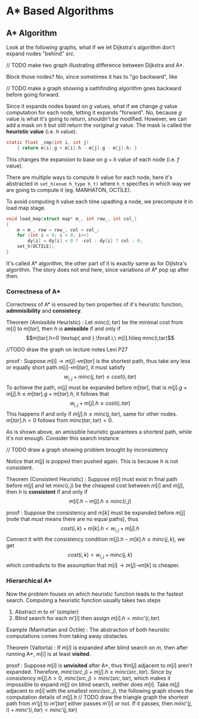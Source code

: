 # A* Based Algorithms

## A* Algorithm

Look at the following graphs, what if we let Dijkstra's algorithm don't expand nodes "behind" $src$.

// TODO make two graph illustrating difference between Dijkstra and A*.

Block those nodes? No, since sometimes it has to "go backward", like

// TODO make a graph showing a oathfinding algorithm goes backward before going forward.

Since it expands nodes based on $g$ values, what if we change $g$ value computation for each node, letting it expands "forward". No, because $g$ value is what it's going to return, shouldn't be modified. However, we can add a mask on it but still return the voriginal $g$ value. The mask is called the **heuristic value** (i.e. $h$ value).

```c
static float _cmp(int i, int j)
    { return m[i].g + m[i].h - m[j].g - m[j].h; }
```

This changes the expansion to base on $g+h$ value of each node (i.e. $f$ value).

There are multiple ways to compute $h$ value for each node, here it's abstracted in `set_h(enum h_type h_t)` where `h_t` specifies in which way we are going to compute it (eg. MANHATON, OCTILE).

To avoid computing $h$ value each time upadting a node, we precompute it in load map stage.

```c
void load_map(struct map* m_, int row_, int col_)
{
    m = m_, row = row_, col = col_;
    for (int i = 0; i < 8; i++)
        dy[i] = dy[i] < 0 ? -col : dy[i] ? col : 0;
    set_h(OCTILE);
}
```

It's called A* algorithm, the other part of it is exactly same as for Dijlstra's algorithm. The story does not end here, since variations of A* pop up after then.

### Correctness of A*

Correctness of A* is ensured by two properties of it's heuristic function, **admmisibility** and **consistecy**.

Theorem (Amissible Heuristic)
: Let $minc(i,tar)$ be the minimal cost from $m[i]$ to $m[tar]$, then $h$ is **amissible** if and only if
    $$m[tar].h=0 \textup{ and } \forall i,\ m[i].h\leq minc(i,tar)$$

//TODO draw the graph on lecture notes Levi P27

proof
: Suppose $m[i]\rightarrow m[j]\dashrightarrow m[tar]$ is the shortest path, thus take any less or equally short path $m[i]\dashrightarrow m[tar]$, it must satisfy
    $$w_{i,j}+minc(j,tar)\leq cost(i,tar)$$
To achieve the path, $m[j]$ must be expanded before $m[tar]$, that is $m[j].g+m[j].h\leq m[tar].g+m[tar].h$, it follows that
    $$w_{i,j}+m[j].h\leq cost(i,tar)$$
This happens if and only if $m[j].h\leq minc(j,tar)$, same for other nodes. $m[tar].h=0$ follows from $minc(tar,tar)=0$.

As is shown above, an amissible heuristic guarantees a shortest path, while it's not enough. Consider this search instance

// TODO draw a graph showing problem brought by inconsistency

Notice that $m[j]$ is popped then pushed again. This is because $h$ is not consistent.

Theorem (Consistent Heuristic)
: Suppose $m[i]$ must exist in final path before $m[j]$ and let $minc(i,j)$ be the cheapest cost between $m[i]$ and $m[j]$, then $h$ is **consistent** if and only if
    $$m[i].h-m[j].h\leq minc(i,j)$$

proof
: Suppose the consistency and $m[k]$ must be expanded before $m[j]$ (note that *must* means there are no equal paths), thus
    $$cost(i,k)+m[k].h<w_{i,j}+m[j].h$$
Connect it with the consistency condition $m[j].h-m[k].h\leq minc(j,k)$, we get
    $$cost(i,k)<w_{i,j}+minc(j,k)$$
which contradicts to the assumption that $m[i]\rightarrow m[j]\dashrightarrow m[k]$ is cheaper.

### Hierarchical A*

Now the problem fouses on which heuristic function leads to the fastest search. Computing a heuristic function usually takes two steps

1. Abstract $m$ to $m'$ (simpler)
2. Blind search for each $m'[i]$ then assign $m[i].h=minc'(i,tar)$

Example (Manhattan and Octile)
: The abstraction of both heuristic computations comes from taking away obstacles.

Theorem (Valtorta)
: If $m[i]$ is expanded after blind search on $m$, then after running A*, $m[i]$ is at least **visited**.

proof
: Suppose $m[i]$ is **unvisited** after A*, thus $\forall m[j]$ adjacent to $m[i]$ aren't expanded. Therefore, $minc(src,j)+m[j].h\geq minc(src,tar)$. Since by consistency $m[j].h>0$, $minc(src,j)>minc(src,tar)$, which makes it impossible to expand $m[j]$ on blind search, neither does $m[i]$. Take $m[j]$ adjacent to $m[i]$ with the smallest $minc(src,j)$, the following graph shows the computation details of $m[j].h$
// TODO draw the triangle graph
the shortest path from $m'[j]$ to $m'[tar]$ either passes $m'[i]$ or not. If it passes, then $minc'(j,i)+minc'(i,tar)<minc'(j,tar)$
